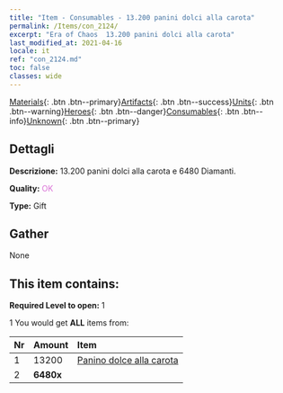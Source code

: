 ```yaml
---
title: "Item - Consumables - 13.200 panini dolci alla carota"
permalink: /Items/con_2124/
excerpt: "Era of Chaos  13.200 panini dolci alla carota"
last_modified_at: 2021-04-16
locale: it
ref: "con_2124.md"
toc: false
classes: wide
---
```

 [Materials](/it/Items/){: .btn .btn--primary}[Artifacts](/it/Items/Artifacts/){: .btn .btn--success}[Units](/it/Items/Units/){: .btn .btn--warning}[Heroes](/it/Items/Heroes/){: .btn .btn--danger}[Consumables](/it/Items/Consumables/){: .btn .btn--info}[Unknown](/it/Items/Unknown/){: .btn .btn--primary}

## Dettagli
 **Descrizione:** 13.200 panini dolci alla carota e 6480 Diamanti.

 **Quality:** <span style="color: #DA70D6">OK</span>

 **Type:** Gift

## Gather

  None

## This item contains:

 **Required Level to open:** 1

 1 You would get **ALL** items  from:

  | Nr | Amount |     Item    |
  |:---|:-------|:------------|
  | 1 | 13200 | [Panino dolce alla carota](/it/Items/con_2119/) |  | 
  | 2 |  **6480x** | <i class="fas fa-gem"/> |  | 
